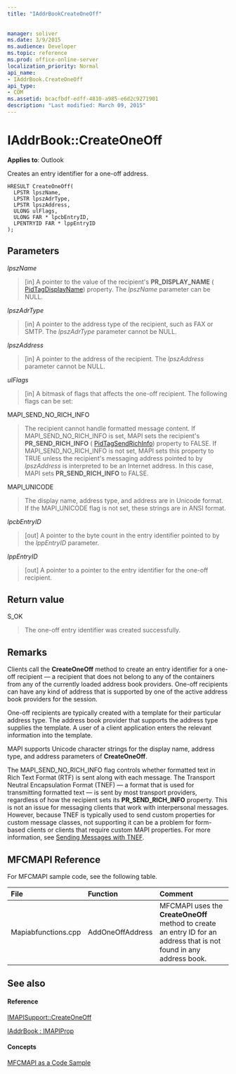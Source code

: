 ```yaml
---
title: "IAddrBookCreateOneOff"
 
 
manager: soliver
ms.date: 3/9/2015
ms.audience: Developer
ms.topic: reference
ms.prod: office-online-server
localization_priority: Normal
api_name:
- IAddrBook.CreateOneOff
api_type:
- COM
ms.assetid: bcacfbdf-edff-4810-a985-e6d2c9271901
description: "Last modified: March 09, 2015"
---
```


# IAddrBook::CreateOneOff

  
  
**Applies to**: Outlook 
  
Creates an entry identifier for a one-off address.
  
```
HRESULT CreateOneOff(
  LPSTR lpszName,
  LPSTR lpszAdrType,
  LPSTR lpszAddress,
  ULONG ulFlags,
  ULONG FAR * lpcbEntryID,
  LPENTRYID FAR * lppEntryID
);
```

## Parameters

 _lpszName_
  
> [in] A pointer to the value of the recipient's **PR_DISPLAY_NAME** ( [PidTagDisplayName](pidtagdisplayname-canonical-property.md)) property. The  _lpszName_ parameter can be NULL. 
    
 _lpszAdrType_
  
> [in] A pointer to the address type of the recipient, such as FAX or SMTP. The  _lpszAdrType_ parameter cannot be NULL. 
    
 _lpszAddress_
  
> [in] A pointer to the address of the recipient. The  _lpszAddress_ parameter cannot be NULL. 
    
 _ulFlags_
  
> [in] A bitmask of flags that affects the one-off recipient. The following flags can be set:
    
MAPI_SEND_NO_RICH_INFO 
  
> The recipient cannot handle formatted message content. If MAPI_SEND_NO_RICH_INFO is set, MAPI sets the recipient's **PR_SEND_RICH_INFO** ( [PidTagSendRichInfo](pidtagsendrichinfo-canonical-property.md)) property to FALSE. If MAPI_SEND_NO_RICH_INFO is not set, MAPI sets this property to TRUE unless the recipient's messaging address pointed to by  _lpszAddress_ is interpreted to be an Internet address. In this case, MAPI sets **PR_SEND_RICH_INFO** to FALSE. 
    
MAPI_UNICODE 
  
> The display name, address type, and address are in Unicode format. If the MAPI_UNICODE flag is not set, these strings are in ANSI format.
    
 _lpcbEntryID_
  
> [out] A pointer to the byte count in the entry identifier pointed to by the  _lppEntryID_ parameter. 
    
 _lppEntryID_
  
> [out] A pointer to a pointer to the entry identifier for the one-off recipient.
    
## Return value

S_OK 
  
> The one-off entry identifier was created successfully.
    
## Remarks

Clients call the **CreateOneOff** method to create an entry identifier for a one-off recipient — a recipient that does not belong to any of the containers from any of the currently loaded address book providers. One-off recipients can have any kind of address that is supported by one of the active address book providers for the session. 
  
One-off recipients are typically created with a template for their particular address type. The address book provider that supports the address type supplies the template. A user of a client application enters the relevant information into the template.
  
MAPI supports Unicode character strings for the display name, address type, and address parameters of **CreateOneOff**.
  
The MAPI_SEND_NO_RICH_INFO flag controls whether formatted text in Rich Text Format (RTF) is sent along with each message. The Transport Neutral Encapsulation Format (TNEF) — a format that is used for transmitting formatted text — is sent by most transport providers, regardless of how the recipient sets its **PR_SEND_RICH_INFO** property. This is not an issue for messaging clients that work with interpersonal messages. However, because TNEF is typically used to send custom properties for custom message classes, not supporting it can be a problem for form-based clients or clients that require custom MAPI properties. For more information, see [Sending Messages with TNEF](sending-messages-with-tnef.md).
  
## MFCMAPI Reference

For MFCMAPI sample code, see the following table.
  
|**File**|**Function**|**Comment**|
|:-----|:-----|:-----|
|Mapiabfunctions.cpp  <br/> |AddOneOffAddress  <br/> |MFCMAPI uses the **CreateOneOff** method to create an entry ID for an address that is not found in any address book.  <br/> |
   
## See also

#### Reference

[IMAPISupport::CreateOneOff](imapisupport-createoneoff.md)
  
[IAddrBook : IMAPIProp](iaddrbookimapiprop.md)
#### Concepts

[MFCMAPI as a Code Sample](mfcmapi-as-a-code-sample.md)

